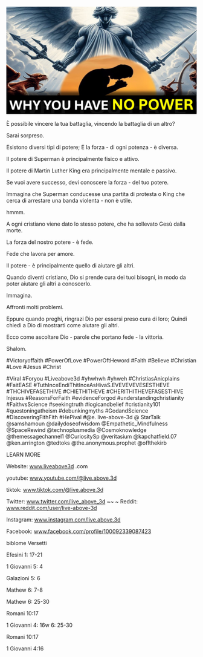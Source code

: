 ![Video cover image](../cover.jpg "cover photo")

È possibile vincere la tua battaglia, vincendo la battaglia di un altro?

Sarai sorpreso.

Esistono diversi tipi di potere; E la forza - di ogni potenza - è diversa.

Il potere di Superman è principalmente fisico e attivo.

Il potere di Martin Luther King era principalmente mentale e passivo.

Se vuoi avere successo, devi conoscere la forza - del tuo potere.

Immagina che Superman conducesse una partita di protesta o King che cerca di arrestare una banda violenta - non è utile.

hmmm.

A ogni cristiano viene dato lo stesso potere, che ha sollevato Gesù dalla morte.

La forza del nostro potere - è fede.

Fede che lavora per amore.

Il potere - è principalmente quello di aiutare gli altri.

Quando diventi cristiano, Dio si prende cura dei tuoi bisogni, in modo da poter aiutare gli altri a conoscerlo.

Immagina.

Affronti molti problemi.

Eppure quando preghi, ringrazi Dio per essersi preso cura di loro; Quindi chiedi a Dio di mostrarti come aiutare gli altri.

Ecco come ascoltare Dio - parole che portano fede - la vittoria.

Shalom.


#Victoryoffaith #PowerOfLove #PowerOftHeword #Faith #Believe #Christian #Love #Jesus #Christ

#Viral #Foryou #Liveabove3d #yhwhwh #yhweh #ChristiasAnicplains #FaitEASE #TuthInceEndiThitInceAsHivaS.EVEVEVEVESESTHEVE #THCHIVEFASETHIVE #CHIETHITHEVE #CHERITHITHEVEFASESTHIVE Injesus #ReasonsForFaith #evidenceForgod #understandingchristianity #FaithvsScience #seekingtruth #logicandbelief #cristianity101 #questoningatheism #debunkingmyths #GodandScience #DiscoveringFithFith #HePival #@e. live-above-3d @ StarTalk @samshamoun @dailydoseofwisdom @Empathetic_Mindfulness @SpaceRewind @technoplusmedia @Cosmoknowledge @themessagechannel1 @CuriositySp @veritasium @kapchatfield.07 @ken.arrington @tedtoks @the.anonymous.prophet @offthekirb

LEARN MORE


Website: www.liveabove3d .com

youtube: www.youtube.com/@live.above.3d

tiktok: www.tiktok.com/@live.above.3d

Twitter: www.twitter.com/live_above_3d ~~ ~ Reddit: www.reddit.com/user/live-above-3d

Instagram: www.instagram.com/live.above.3d

Facebook: www.facebook.com/profile/100092339087423

biblome Versetti

Efesini 1: 17-21


1 Giovanni 5: 4

Galazioni 5: 6

Mathew 6: 7-8

Mathew 6: 25-30

Romani 10:17

1 Giovanni 4: 16w 6: 25-30

Romani 10:17

1 Giovanni 4:16

